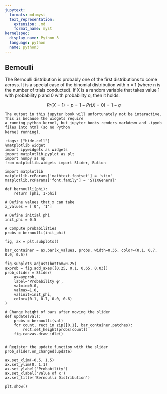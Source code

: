 ```yaml
---
jupytext:
  formats: md:myst
  text_representation:
    extension: .md
    format_name: myst
kernelspec:
  display_name: Python 3
  language: python
  name: python3
---
```

## Bernoulli
The Bernoulli distribution is probably one of the first distributions to come across. It is a special case
of the binomial distribution with n = 1 (where n is the number of trials conducted). If X is a random variable
that takes value 1 with probability p and 0 with probability q, then it holds: 

$$
Pr(X=1) = p = 1 - Pr(X=0) = 1 - q
$$

```{note}
The output in this jupyter book will unfortunately not be interactive. This is because the widgets require 
a running python kernel, but jupyter books renders markdown and .ipynb files into html (so no Python 
kernel running).
```

```{code-cell} ipython3
:tags: ["hide-cell"]
%matplotlib widget
import ipywidgets as widgets
import matplotlib.pyplot as plt
import numpy as np
from matplotlib.widgets import Slider, Button

import matplotlib
matplotlib.rcParams['mathtext.fontset'] = 'stix'
matplotlib.rcParams['font.family'] = 'STIXGeneral'

def bernoulli(phi):
    return [phi, 1-phi]

# Define values that x can take 
x_values = ['0', '1']

# Define initial phi 
init_phi = 0.5

# Compute probabilities
probs = bernoulli(init_phi)

fig, ax = plt.subplots()

bar_container = ax.bar(x_values, probs, width=0.35, color=(0.1, 0.7, 0.0, 0.6))

fig.subplots_adjust(bottom=0.25)
axprob = fig.add_axes([0.25, 0.1, 0.65, 0.03])
prob_slider = Slider(
    ax=axprob,
    label='Probability φ',
    valmin=0.0,
    valmax=1.0,
    valinit=init_phi,
    color=(0.1, 0.7, 0.0, 0.6)
)

# Change height of bars after moving the slider
def update(val):
    probs = bernoulli(val)
    for count, rect in zip([0,1], bar_container.patches):
        rect.set_height(probs[count])
    fig.canvas.draw_idle()


# Register the update function with the slider
prob_slider.on_changed(update)

ax.set_xlim(-0.5, 1.5)
ax.set_ylim(0, 1.1)
ax.set_ylabel('Probability')
ax.set_xlabel('Value of x')
ax.set_title('Bernoulli Distribution')

plt.show()
```
